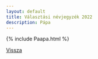 ```yaml
---
layout: default
title: Választási névjegyzék 2022
description: Pápa
---
```


{% include Paapa.html %}

[Vissza](./)